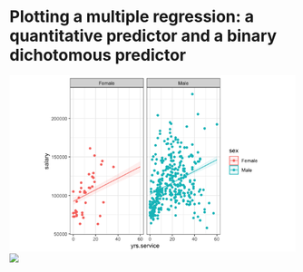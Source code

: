 # Plotting a multiple regression: a quantitative predictor and a binary dichotomous predictor
<img src="Plots/00000f.png">
<img src=”Plots/cool.gif”>
